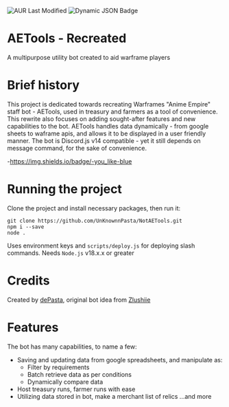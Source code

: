 ![AUR Last Modified](https://img.shields.io/aur/last-modified/:packageName) ![Dynamic JSON Badge](https://img.shields.io/badge/dynamic/json)

# AETools - Recreated
A multipurpose utility bot created to aid warframe players

# Brief history
This project is dedicated towards recreating Warframes "Anime Empire" staff bot - AETools, used in treasury and farmers as a tool of convenience. This rewrite also focuses on adding sought-after features and new capabilities to the bot.
AETools handles data dynamically - from google sheets to waframe apis, and allows it to be displayed in a user friendly manner.
The bot is Discord.js v14 compatible - yet it still depends on message command, for the sake of convenience.

-https://img.shields.io/badge/-you_like-blue

# Running the project
Clone the project and install necessary packages, then run it:
```
git clone https://github.com/UnKnownnPasta/NotAETools.git
npm i --save
node .
```

Uses environment keys and `scripts/deploy.js` for deploying slash commands.
Needs `Node.js` v18.x.x or greater

# Credits
Created by [dePasta](https://github.com/UnKnownnPasta), original bot idea from [Zlushiie](https://github.com/Zlushiie)

# Features
The bot has many capabilities, to name a few:
- Saving and updating data from google spreadsheets, and manipulate as:
    - Filter by requirements
    - Batch retrieve data as per conditions
    - Dynamically compare data
- Host treasury runs, farmer runs with ease
- Utilizing data stored in bot, make a merchant list of relics
...and more
